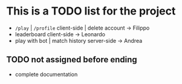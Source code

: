 # This is a TODO list for the project

- `/play` | `/profile` client-side | delete account -> Filippo
- leaderboard client-side -> Leonardo
- play with bot | match history server-side -> Andrea

## TODO not assigned before ending

- complete documentation
